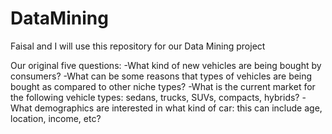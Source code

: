 # DataMining
Faisal and I will use this repository for our Data Mining project

Our original five questions:
-What kind of new vehicles are being bought by consumers? 
-What can be some reasons that types of vehicles are being bought as compared to other niche types? 
-What is the current market for the following vehicle types: sedans, trucks, SUVs, compacts, hybrids?
-What demographics are interested in what kind of car: this can include age, location, income, etc?
